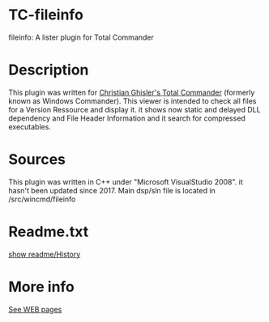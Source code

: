 # TC-fileinfo
fileinfo: A lister plugin for Total Commander

# Description
This plugin was written for [Christian Ghisler's Total Commander](https://www.ghisler.com/accueil.htm) (formerly known as Windows Commander).
This viewer is intended to check all files for a Version Ressource and display it.
it shows now static and delayed DLL dependency and File Header Information and it search for compressed executables.

# Sources
This plugin was written in C++ under "Microsoft VisualStudio 2008".
it hasn't been updated since 2017.
Main dsp/sln file is located in /src/wincmd/fileinfo

# Readme.txt
[show readme/History](./src/wincmd/fileinfo/ReadMe.txt)

# More info
[See WEB pages](http://fg.tcplugins.free.fr/)

